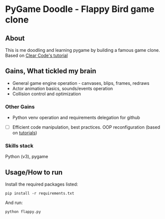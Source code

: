 # PyGame Doodle - Flappy Bird game clone

## About

This is me doodling and learning pygame by building a famous game clone.
Based on [Clear Code's tutorial](https://youtu.be/UZg49z76cLw)


## Gains, What tickled my brain
- General game engine operation - canvases, blips, frames, redraws
- Actor animation basics, sounds/events operation
- Collision control and optimization

### Other Gains
- Python venv operation and requirements delegation for github
- [ ] Efficient code manipulation, best practices. OOP reconfiguration (based on [tutorials](https://www.techwithtim.net/tutorials/game-development-with-python/pygame-tutorial/optimization/))

### Skills stack
Python (v3), pygame


## Usage/How to run
Install the required packages listed:
```
pip install -r requirements.txt
```
And run:
```
python flappy.py
```